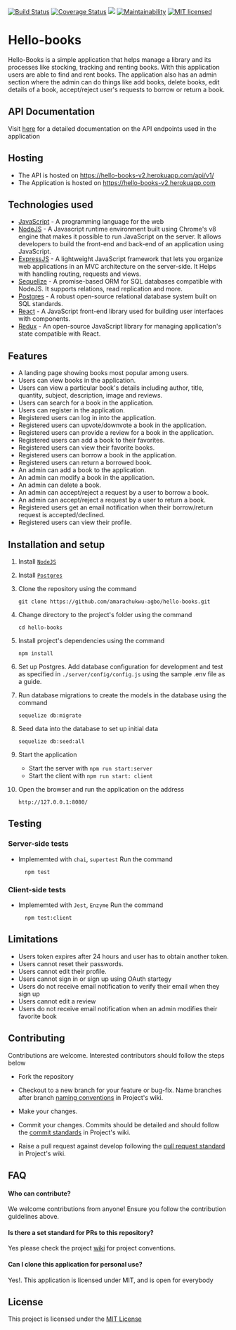 [![Build Status](https://travis-ci.org/amarachukwu-agbo/hello-books.svg?branch=develop)](https://travis-ci.org/amarachukwu-agbo/hello-books)
[![Coverage Status](http://coveralls.io/repos/github/amarachukwu-agbo/hello-books/badge.svg?branch=develop)](https://coveralls.io/github/amarachukwu-agbo/hello-books?branch=develop)
[![](https://img.shields.io/badge/Protected_by-Hound-a873d1.svg)](https://houndci.com)
[![Maintainability](https://api.codeclimate.com/v1/badges/e82d32cd9204d56c8172/maintainability)](https://codeclimate.com/github/amarachukwu-agbo/hello-books/maintainability)
[![MIT licensed](https://img.shields.io/badge/license-MIT-blue.svg)](https://raw.githubusercontent.com/hyperium/hyper/master/LICENSE)
# Hello-books
Hello-Books is a simple application that helps manage a library and its processes like stocking, tracking and renting books. With this application users are able to find and rent books. The application also has an admin section where the admin can do things like add books, delete books, edit details of a book, accept/reject user's requests to
borrow or return a book.

## API Documentation
Visit [here](https://hello-books-v2.herokuapp.com/api/v1/docs/#/) for a detailed documentation on the API endpoints used in the application

## Hosting
* The API is hosted on https://hello-books-v2.herokuapp.com/api/v1/
* The Application is hosted on https://hello-books-v2.herokuapp.com

## Technologies used
* [JavaScript](https://www.javascript.com/) - A programming language for the web
* [NodeJS](https://nodejs.org/en/) - A Javascript runtime environment built using Chrome's v8 engine that makes it possible to run JavaScript on the server. It allows developers to build the front-end and back-end of an application using JavaScript.
* [ExpressJS](https://expressjs.com/) - A lightweight JavaScript framework that lets you organize web applications in an MVC architecture on the server-side. It Helps with handling routing, requests and views.
* [Sequelize](http://docs.sequelizejs.com/) - A promise-based ORM for SQL databases compatible with NodeJS. It supports relations, read replication and more.
* [Postgres](https://www.postgresql.org/) - A robust open-source relational database system built on SQL standards.
* [React](https://www.reactjs.org/) - A JavaScript front-end library used for building user interfaces with components.
* [Redux](http://redux.js.org/) - An open-source JavaScript library for managing application's state compatible with React.

## Features
* A landing page showing books most popular among users.
* Users can view books in the application.
* Users can view a particular book's details including author, title, quantity, subject, description, image and reviews.
* Users can search for a book in the application.
* Users can register in the application.
* Registered users can log in into the application.
* Registered users can upvote/downvote a book in the application.
* Registered users can provide a review for a book in the application.
* Registered users can add a book to their favorites.
* Registered users can view their favorite books.
* Registered users can borrow a book in the application.
* Registered users can return a borrowed book.
* An admin can add a book to the application.
* An admin can modify a book in the application.
* An admin can delete a book.
* An admin can accept/reject a request by a user to borrow a book.
* An admin can accept/reject a request by a user to return a book.
* Registered users get an email notification when their borrow/return request is accepted/declined.
* Registered users can view their profile.

## Installation and setup
1. Install [`NodeJS`](https://nodejs.org/en/download/)
2. Install [`Postgres`](https://www.postgresql.org/download/)
3. Clone the repository using the command
    ```
    git clone https://github.com/amarachukwu-agbo/hello-books.git
    ```
4. Change directory to the project's folder using the command
    ```
    cd hello-books
    ```
5. Install project's dependencies using the command
    ```
    npm install
    ```
6. Set up Postgres. Add database configuration for development and test as specified in `./server/config/config.js`        using the sample .env file as a guide.

7. Run database migrations to create the models in the database using the command
    ```
    sequelize db:migrate
    ```
8. Seed data into the database to set up initial data
    ```
    sequelize db:seed:all
    ```
9. Start the application
    * Start the server with ```
    npm run start:server ```
    * Start the client with ```
    npm run start: client ```
10. Open the browser and run the application on the address 
    ```
    http://127.0.0.1:8080/

## Testing
### Server-side tests
- Implememted with `chai`, `supertest`
  Run the command
  ```
    npm test
  ```
### Client-side tests
- Implememted with `Jest`, `Enzyme`
  Run the command
  ```
    npm test:client
  ```

## Limitations
- Users token expires after 24 hours and user has to obtain another token.
- Users cannot reset their passwords.
- Users cannot edit their profile.
- Users cannot sign in or sign up using OAuth startegy
- Users do not receive email notification to verify their email when they sign up
- Users cannot edit a review
- Users do not receive email notification when an admin modifies their favorite book

## Contributing
Contributions are welcome. Interested contributors should follow the steps below
- Fork the repository
- Checkout to a new branch for your feature or bug-fix. Name branches after branch [naming conventions](https://github.com/amarachukwu-agbo/hello-books/wiki/Branch-Naming-Convention) in Project's wiki.
- Make your changes.
- Commit your changes. Commits should be detailed and should follow the 
[commit standards](https://github.com/amarachukwu-agbo/hello-books/wiki/Commit-Message-Conventions) in Project's wiki.

- Raise a pull request against develop following the [pull request standard](https://github.com/amarachukwu-agbo/hello-books/wiki/PR-Conventions) in Project's wiki.

## FAQ
#### Who can contribute?
We welcome contributions from anyone! Ensure you follow the contribution guidelines above.
#### Is there a set standard for PRs to this repository?
Yes please check the project [wiki](https://github.com/amarachukwu-agbo/hello-books/wiki) for project conventions.
#### Can I clone this application for personal use?
Yes!. This application is licensed under MIT, and is open for everybody

## License
This project is licensed under the [MIT License](https://github.com/amarachukwu-agbo/hello-books/blob/develop/LICENSE)